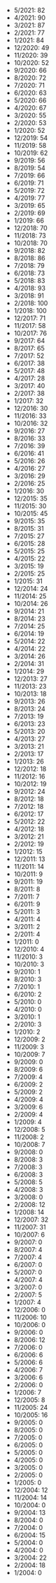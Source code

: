 *  5/2021: 82
*  4/2021: 90
*  3/2021: 87
*  2/2021: 77
*  1/2021: 84
*  12/2020: 49
*  11/2020: 39
*  10/2020: 52
*  9/2020: 66
*  8/2020: 72
*  7/2020: 71
*  6/2020: 63
*  5/2020: 66
*  4/2020: 67
*  3/2020: 55
*  2/2020: 53
*  1/2020: 52
*  12/2019: 54
*  11/2019: 58
*  10/2019: 62
*  9/2019: 56
*  8/2019: 54
*  7/2019: 66
*  6/2019: 71
*  5/2019: 72
*  4/2019: 77
*  3/2019: 65
*  2/2019: 69
*  1/2019: 66
*  12/2018: 70
*  11/2018: 73
*  10/2018: 70
*  9/2018: 82
*  8/2018: 86
*  7/2018: 79
*  6/2018: 73
*  5/2018: 83
*  4/2018: 93
*  3/2018: 91
*  2/2018: 100
*  1/2018: 100
*  12/2017: 71
*  11/2017: 58
*  10/2017: 76
*  9/2017: 64
*  8/2017: 65
*  7/2017: 52
*  6/2017: 38
*  5/2017: 48
*  4/2017: 28
*  3/2017: 40
*  2/2017: 38
*  1/2017: 32
*  12/2016: 30
*  11/2016: 33
*  10/2016: 32
*  9/2016: 27
*  8/2016: 33
*  7/2016: 39
*  6/2016: 41
*  5/2016: 26
*  4/2016: 27
*  3/2016: 29
*  2/2016: 25
*  1/2016: 30
*  12/2015: 35
*  11/2015: 30
*  10/2015: 45
*  9/2015: 35
*  8/2015: 31
*  7/2015: 27
*  6/2015: 28
*  5/2015: 25
*  4/2015: 22
*  3/2015: 19
*  2/2015: 25
*  1/2015: 31
*  12/2014: 24
*  11/2014: 25
*  10/2014: 26
*  9/2014: 21
*  8/2014: 23
*  7/2014: 25
*  6/2014: 19
*  5/2014: 22
*  4/2014: 22
*  3/2014: 26
*  2/2014: 31
*  1/2014: 29
*  12/2013: 27
*  11/2013: 23
*  10/2013: 18
*  9/2013: 26
*  8/2013: 24
*  7/2013: 19
*  6/2013: 23
*  5/2013: 20
*  4/2013: 27
*  3/2013: 21
*  2/2013: 17
*  1/2013: 26
*  12/2012: 18
*  11/2012: 16
*  10/2012: 19
*  9/2012: 24
*  8/2012: 18
*  7/2012: 18
*  6/2012: 17
*  5/2012: 22
*  4/2012: 18
*  3/2012: 21
*  2/2012: 19
*  1/2012: 15
*  12/2011: 13
*  11/2011: 14
*  10/2011: 9
*  9/2011: 19
*  8/2011: 8
*  7/2011: 7
*  6/2011: 9
*  5/2011: 3
*  4/2011: 4
*  3/2011: 2
*  2/2011: 4
*  1/2011: 0
*  12/2010: 4
*  11/2010: 3
*  10/2010: 3
*  9/2010: 1
*  8/2010: 3
*  7/2010: 1
*  6/2010: 2
*  5/2010: 0
*  4/2010: 0
*  3/2010: 1
*  2/2010: 3
*  1/2010: 2
*  12/2009: 2
*  11/2009: 3
*  10/2009: 7
*  9/2009: 0
*  8/2009: 6
*  7/2009: 4
*  6/2009: 2
*  5/2009: 2
*  4/2009: 4
*  3/2009: 6
*  2/2009: 4
*  1/2009: 4
*  12/2008: 5
*  11/2008: 2
*  10/2008: 7
*  9/2008: 0
*  8/2008: 3
*  7/2008: 3
*  6/2008: 3
*  5/2008: 5
*  4/2008: 3
*  3/2008: 0
*  2/2008: 12
*  1/2008: 14
*  12/2007: 32
*  11/2007: 31
*  10/2007: 6
*  9/2007: 0
*  8/2007: 4
*  7/2007: 4
*  6/2007: 0
*  5/2007: 0
*  4/2007: 4
*  3/2007: 0
*  2/2007: 5
*  1/2007: 4
*  12/2006: 0
*  11/2006: 10
*  10/2006: 0
*  9/2006: 0
*  8/2006: 12
*  7/2006: 0
*  6/2006: 6
*  5/2006: 6
*  4/2006: 7
*  3/2006: 6
*  2/2006: 0
*  1/2006: 7
*  12/2005: 8
*  11/2005: 24
*  10/2005: 16
*  9/2005: 0
*  8/2005: 0
*  7/2005: 0
*  6/2005: 0
*  5/2005: 0
*  4/2005: 0
*  3/2005: 0
*  2/2005: 0
*  1/2005: 0
*  12/2004: 12
*  11/2004: 14
*  10/2004: 0
*  9/2004: 13
*  8/2004: 0
*  7/2004: 0
*  6/2004: 15
*  5/2004: 0
*  4/2004: 0
*  3/2004: 22
*  2/2004: 18
*  1/2004: 0